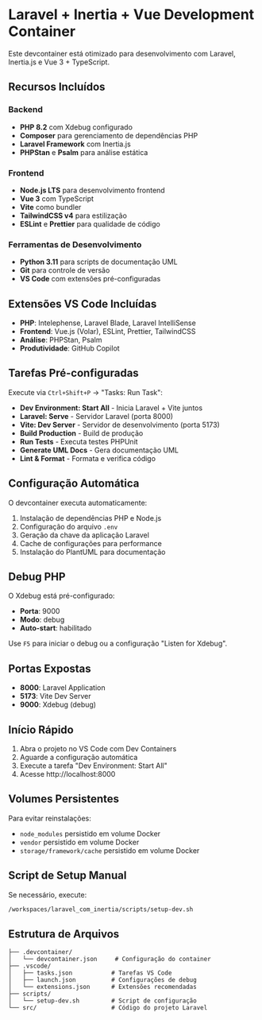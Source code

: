 # Laravel + Inertia + Vue Development Container

Este devcontainer está otimizado para desenvolvimento com Laravel, Inertia.js e Vue 3 + TypeScript.

## Recursos Incluídos

### Backend

- **PHP 8.2** com Xdebug configurado
- **Composer** para gerenciamento de dependências PHP
- **Laravel Framework** com Inertia.js
- **PHPStan** e **Psalm** para análise estática

### Frontend

- **Node.js LTS** para desenvolvimento frontend
- **Vue 3** com TypeScript
- **Vite** como bundler
- **TailwindCSS v4** para estilização
- **ESLint** e **Prettier** para qualidade de código

### Ferramentas de Desenvolvimento

- **Python 3.11** para scripts de documentação UML
- **Git** para controle de versão
- **VS Code** com extensões pré-configuradas

## Extensões VS Code Incluídas

- **PHP**: Intelephense, Laravel Blade, Laravel IntelliSense
- **Frontend**: Vue.js (Volar), ESLint, Prettier, TailwindCSS
- **Análise**: PHPStan, Psalm
- **Produtividade**: GitHub Copilot

## Tarefas Pré-configuradas

Execute via `Ctrl+Shift+P` → "Tasks: Run Task":

- **Dev Environment: Start All** - Inicia Laravel + Vite juntos
- **Laravel: Serve** - Servidor Laravel (porta 8000)
- **Vite: Dev Server** - Servidor de desenvolvimento (porta 5173)
- **Build Production** - Build de produção
- **Run Tests** - Executa testes PHPUnit
- **Generate UML Docs** - Gera documentação UML
- **Lint & Format** - Formata e verifica código

## Configuração Automática

O devcontainer executa automaticamente:

1. Instalação de dependências PHP e Node.js
2. Configuração do arquivo `.env`
3. Geração da chave da aplicação Laravel
4. Cache de configurações para performance
5. Instalação do PlantUML para documentação

## Debug PHP

O Xdebug está pré-configurado:

- **Porta**: 9000
- **Modo**: debug
- **Auto-start**: habilitado

Use `F5` para iniciar o debug ou a configuração "Listen for Xdebug".

## Portas Expostas

- **8000**: Laravel Application
- **5173**: Vite Dev Server
- **9000**: Xdebug (debug)

## Início Rápido

1. Abra o projeto no VS Code com Dev Containers
2. Aguarde a configuração automática
3. Execute a tarefa "Dev Environment: Start All"
4. Acesse http://localhost:8000

## Volumes Persistentes

Para evitar reinstalações:

- `node_modules` persistido em volume Docker
- `vendor` persistido em volume Docker
- `storage/framework/cache` persistido em volume Docker

## Script de Setup Manual

Se necessário, execute:

```bash
/workspaces/laravel_com_inertia/scripts/setup-dev.sh
```

## Estrutura de Arquivos

```
├── .devcontainer/
│   └── devcontainer.json     # Configuração do container
├── .vscode/
│   ├── tasks.json           # Tarefas VS Code
│   ├── launch.json          # Configurações de debug
│   └── extensions.json      # Extensões recomendadas
├── scripts/
│   └── setup-dev.sh         # Script de configuração
└── src/                     # Código do projeto Laravel
```
